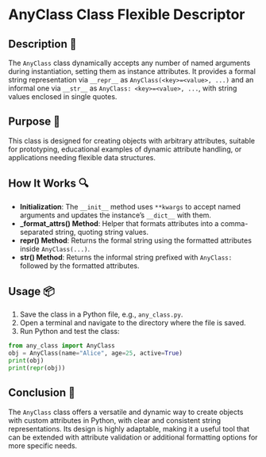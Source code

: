 # AnyClass Class Flexible Descriptor

## Description 📝

The `AnyClass` class dynamically accepts any number of named arguments during instantiation, setting them as instance attributes.
It provides a formal string representation via `__repr__` as `AnyClass(<key>=<value>, ...)` and an informal one via `__str__` as `AnyClass: <key>=<value>, ...`, with string values enclosed in single quotes.

## Purpose 🎯

This class is designed for creating objects with arbitrary attributes, suitable for prototyping, educational examples of dynamic attribute handling, or applications needing flexible data structures.

## How It Works 🔍

-   **Initialization**: The `__init__` method uses `**kwargs` to accept named arguments and updates the instance’s `__dict__` with them.
-   **\_format_attrs() Method**: Helper that formats attributes into a comma-separated string, quoting string values.
-   ****repr**() Method**: Returns the formal string using the formatted attributes inside `AnyClass(...)`.
-   ****str**() Method**: Returns the informal string prefixed with `AnyClass: ` followed by the formatted attributes.

## Usage 📦

1. Save the class in a Python file, e.g., `any_class.py`.
2. Open a terminal and navigate to the directory where the file is saved.
3. Run Python and test the class:

```python
from any_class import AnyClass
obj = AnyClass(name="Alice", age=25, active=True)
print(obj)
print(repr(obj))
```

## Conclusion 🚀

The `AnyClass` class offers a versatile and dynamic way to create objects with custom attributes in Python, with clear and consistent string representations.
Its design is highly adaptable, making it a useful tool that can be extended with attribute validation or additional formatting options for more specific needs.
